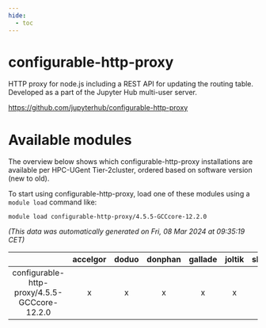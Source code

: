 ```yaml
---
hide:
  - toc
---
```


configurable-http-proxy
=======================


HTTP proxy for node.js including a REST API for updating the routing table. Developed as a part of the Jupyter Hub multi-user server.

https://github.com/jupyterhub/configurable-http-proxy
# Available modules


The overview below shows which configurable-http-proxy installations are available per HPC-UGent Tier-2cluster, ordered based on software version (new to old).

To start using configurable-http-proxy, load one of these modules using a `module load` command like:

```shell
module load configurable-http-proxy/4.5.5-GCCcore-12.2.0
```

*(This data was automatically generated on Fri, 08 Mar 2024 at 09:35:19 CET)*  

| |accelgor|doduo|donphan|gallade|joltik|skitty|
| :---: | :---: | :---: | :---: | :---: | :---: | :---: |
|configurable-http-proxy/4.5.5-GCCcore-12.2.0|x|x|x|x|x|x|
